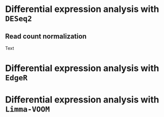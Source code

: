 # Differential expression analysis with `DESeq2`
## Read count normalization
Text

## 

# Differential expression analysis with `EdgeR`

# Differential expression analysis with `Limma-VOOM`

